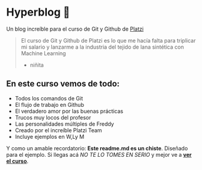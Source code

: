 # Hyperblog 💚
Un blog increíble para el curso de Git y Github de [Platzi](https://platzi.com/home "Platzi")
> El curso de Git y Github de Platzi es lo que me hacía falta para triplicar mi salario y lanzarme a la industria del tejido de lana sintética con Machine Learning
> - niñita

## En este curso vemos de todo:
* Todos los comandos de Git
* El flujo de trabajo en Github
* El verdadero amor por las buenas prácticas
* Trucos muy locos del profesor
* Las personalidades múltiples de Freddy
* Creado por el increíble Platzi Team
* Incluye ejemplos en W,Ly M

Y como un amable recordatorio: **Este readme.md es un chiste**. Diseñado para el ejemplo. Si llegas acá *NO TE LO TOMES EN SERIO* y mejor ve a [**ver el curso**](https://platzi.com/home "ver el curso").

